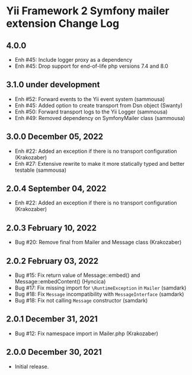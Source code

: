 Yii Framework 2 Symfony mailer extension Change Log
================================================

4.0.0
------

- Enh #45: Include logger proxy as a dependency
- Enh #45: Drop support for end-of-life php versions 7.4 and 8.0

3.1.0 under development
-----------------------

- Enh #52: Forward events to the Yii event system (sammousa)
- Enh #45: Added option to create transport from Dsn object (Swanty)
- Enh #50: Forward transport logs to the Yii Logger (sammousa) 
- Enh #49: Removed dependency on SymfonyMailer class (sammousa)


3.0.0 December 05, 2022
-----------------------

- Enh #22: Added an exception if there is no transport configuration (Krakozaber)
- Enh #27: Extensive rewrite to make it more statically typed and better testable (sammousa)


2.0.4 September 04, 2022
------------------------

- Enh #22: Added an exception if there is no transport configuration (Krakozaber)


2.0.3 February 10, 2022
-----------------------

- Bug #20: Remove final from Mailer and Message class (Krakozaber)


2.0.2 February 03, 2022
-----------------------

- Bug #15: Fix return value of Message::embed() and Message::embedContent() (Hyncica)
- Bug #17: Fix missing import for `\RuntimeException` in `Mailer` (samdark)
- Bug #18: Fix `Message` incompatibility with `MessageInterface` (samdark)
- Bug #18: Fix not calling `Message` constructor (samdark)


2.0.1 December 31, 2021
-----------------------

- Bug #12: Fix namespace import in Mailer.php (Krakozaber)


2.0.0 December 30, 2021
-----------------------

- Initial release.

